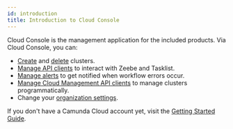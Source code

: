 ```yaml
---
id: introduction
title: Introduction to Cloud Console
---
```


Cloud Console is the management application for the included products. Via Cloud Console, you can:

- [Create](./manage-clusters/create-cluster.md) and [delete](./manage-clusters/delete-cluster.md) clusters.
- [Manage API clients](./manage-clusters/manage-api-clients.md) to interact with Zeebe and Tasklist.
- [Manage alerts](./manage-clusters/manage-alerts.md) to get notified when workflow errors occur.
- [Manage Cloud Management API clients](./manage-organization/manage-cloud-management-api-clients.md) to manage clusters programmatically.
- Change your [organization settings](./manage-organization/organization-settings.md).

If you don't have a Camunda Cloud account yet, visit the [Getting Started Guide](../../guides/getting-started/create-camunda-cloud-account.md).
